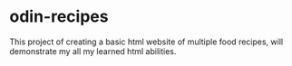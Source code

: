 # odin-recipes
This project of creating a basic html website of multiple food recipes, will demonstrate my all my learned html abilities. 